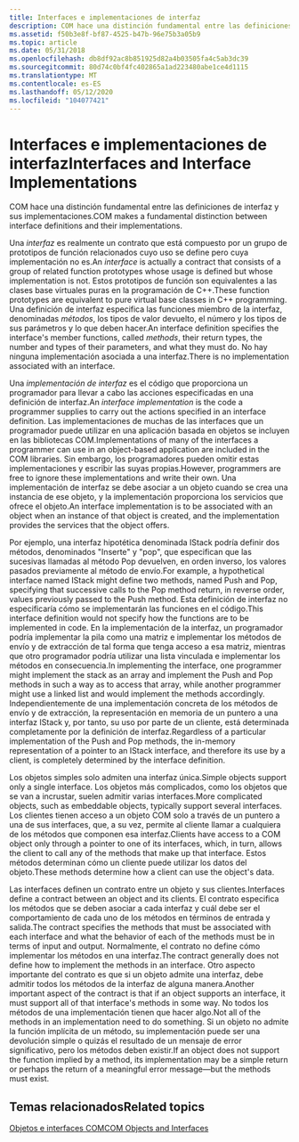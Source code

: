 ```yaml
---
title: Interfaces e implementaciones de interfaz
description: COM hace una distinción fundamental entre las definiciones de interfaz y sus implementaciones.
ms.assetid: f50b3e8f-bf87-4525-b47b-96e75b3a05b9
ms.topic: article
ms.date: 05/31/2018
ms.openlocfilehash: db8df92ac8b851925d82a4b03505fa4c5ab3dc39
ms.sourcegitcommit: 80d74c0bf4fc402865a1ad223480abe1ce4d1115
ms.translationtype: MT
ms.contentlocale: es-ES
ms.lasthandoff: 05/12/2020
ms.locfileid: "104077421"
---
```

# <a name="interfaces-and-interface-implementations"></a><span data-ttu-id="b0df5-103">Interfaces e implementaciones de interfaz</span><span class="sxs-lookup"><span data-stu-id="b0df5-103">Interfaces and Interface Implementations</span></span>

<span data-ttu-id="b0df5-104">COM hace una distinción fundamental entre las definiciones de interfaz y sus implementaciones.</span><span class="sxs-lookup"><span data-stu-id="b0df5-104">COM makes a fundamental distinction between interface definitions and their implementations.</span></span>

<span data-ttu-id="b0df5-105">Una *interfaz* es realmente un contrato que está compuesto por un grupo de prototipos de función relacionados cuyo uso se define pero cuya implementación no es.</span><span class="sxs-lookup"><span data-stu-id="b0df5-105">An *interface* is actually a contract that consists of a group of related function prototypes whose usage is defined but whose implementation is not.</span></span> <span data-ttu-id="b0df5-106">Estos prototipos de función son equivalentes a las clases base virtuales puras en la programación de C++.</span><span class="sxs-lookup"><span data-stu-id="b0df5-106">These function prototypes are equivalent to pure virtual base classes in C++ programming.</span></span> <span data-ttu-id="b0df5-107">Una definición de interfaz especifica las funciones miembro de la interfaz, denominadas *métodos*, los tipos de valor devuelto, el número y los tipos de sus parámetros y lo que deben hacer.</span><span class="sxs-lookup"><span data-stu-id="b0df5-107">An interface definition specifies the interface's member functions, called *methods*, their return types, the number and types of their parameters, and what they must do.</span></span> <span data-ttu-id="b0df5-108">No hay ninguna implementación asociada a una interfaz.</span><span class="sxs-lookup"><span data-stu-id="b0df5-108">There is no implementation associated with an interface.</span></span>

<span data-ttu-id="b0df5-109">Una *implementación de interfaz* es el código que proporciona un programador para llevar a cabo las acciones especificadas en una definición de interfaz.</span><span class="sxs-lookup"><span data-stu-id="b0df5-109">An *interface implementation* is the code a programmer supplies to carry out the actions specified in an interface definition.</span></span> <span data-ttu-id="b0df5-110">Las implementaciones de muchas de las interfaces que un programador puede utilizar en una aplicación basada en objetos se incluyen en las bibliotecas COM.</span><span class="sxs-lookup"><span data-stu-id="b0df5-110">Implementations of many of the interfaces a programmer can use in an object-based application are included in the COM libraries.</span></span> <span data-ttu-id="b0df5-111">Sin embargo, los programadores pueden omitir estas implementaciones y escribir las suyas propias.</span><span class="sxs-lookup"><span data-stu-id="b0df5-111">However, programmers are free to ignore these implementations and write their own.</span></span> <span data-ttu-id="b0df5-112">Una implementación de interfaz se debe asociar a un objeto cuando se crea una instancia de ese objeto, y la implementación proporciona los servicios que ofrece el objeto.</span><span class="sxs-lookup"><span data-stu-id="b0df5-112">An interface implementation is to be associated with an object when an instance of that object is created, and the implementation provides the services that the object offers.</span></span>

<span data-ttu-id="b0df5-113">Por ejemplo, una interfaz hipotética denominada IStack podría definir dos métodos, denominados "Inserte" y "pop", que especifican que las sucesivas llamadas al método Pop devuelven, en orden inverso, los valores pasados previamente al método de envío.</span><span class="sxs-lookup"><span data-stu-id="b0df5-113">For example, a hypothetical interface named IStack might define two methods, named Push and Pop, specifying that successive calls to the Pop method return, in reverse order, values previously passed to the Push method.</span></span> <span data-ttu-id="b0df5-114">Esta definición de interfaz no especificaría cómo se implementarán las funciones en el código.</span><span class="sxs-lookup"><span data-stu-id="b0df5-114">This interface definition would not specify how the functions are to be implemented in code.</span></span> <span data-ttu-id="b0df5-115">En la implementación de la interfaz, un programador podría implementar la pila como una matriz e implementar los métodos de envío y de extracción de tal forma que tenga acceso a esa matriz, mientras que otro programador podría utilizar una lista vinculada e implementar los métodos en consecuencia.</span><span class="sxs-lookup"><span data-stu-id="b0df5-115">In implementing the interface, one programmer might implement the stack as an array and implement the Push and Pop methods in such a way as to access that array, while another programmer might use a linked list and would implement the methods accordingly.</span></span> <span data-ttu-id="b0df5-116">Independientemente de una implementación concreta de los métodos de envío y de extracción, la representación en memoria de un puntero a una interfaz IStack y, por tanto, su uso por parte de un cliente, está determinada completamente por la definición de interfaz.</span><span class="sxs-lookup"><span data-stu-id="b0df5-116">Regardless of a particular implementation of the Push and Pop methods, the in-memory representation of a pointer to an IStack interface, and therefore its use by a client, is completely determined by the interface definition.</span></span>

<span data-ttu-id="b0df5-117">Los objetos simples solo admiten una interfaz única.</span><span class="sxs-lookup"><span data-stu-id="b0df5-117">Simple objects support only a single interface.</span></span> <span data-ttu-id="b0df5-118">Los objetos más complicados, como los objetos que se van a incrustar, suelen admitir varias interfaces.</span><span class="sxs-lookup"><span data-stu-id="b0df5-118">More complicated objects, such as embeddable objects, typically support several interfaces.</span></span> <span data-ttu-id="b0df5-119">Los clientes tienen acceso a un objeto COM solo a través de un puntero a una de sus interfaces, que, a su vez, permite al cliente llamar a cualquiera de los métodos que componen esa interfaz.</span><span class="sxs-lookup"><span data-stu-id="b0df5-119">Clients have access to a COM object only through a pointer to one of its interfaces, which, in turn, allows the client to call any of the methods that make up that interface.</span></span> <span data-ttu-id="b0df5-120">Estos métodos determinan cómo un cliente puede utilizar los datos del objeto.</span><span class="sxs-lookup"><span data-stu-id="b0df5-120">These methods determine how a client can use the object's data.</span></span>

<span data-ttu-id="b0df5-121">Las interfaces definen un contrato entre un objeto y sus clientes.</span><span class="sxs-lookup"><span data-stu-id="b0df5-121">Interfaces define a contract between an object and its clients.</span></span> <span data-ttu-id="b0df5-122">El contrato especifica los métodos que se deben asociar a cada interfaz y cuál debe ser el comportamiento de cada uno de los métodos en términos de entrada y salida.</span><span class="sxs-lookup"><span data-stu-id="b0df5-122">The contract specifies the methods that must be associated with each interface and what the behavior of each of the methods must be in terms of input and output.</span></span> <span data-ttu-id="b0df5-123">Normalmente, el contrato no define cómo implementar los métodos en una interfaz.</span><span class="sxs-lookup"><span data-stu-id="b0df5-123">The contract generally does not define how to implement the methods in an interface.</span></span> <span data-ttu-id="b0df5-124">Otro aspecto importante del contrato es que si un objeto admite una interfaz, debe admitir todos los métodos de la interfaz de alguna manera.</span><span class="sxs-lookup"><span data-stu-id="b0df5-124">Another important aspect of the contract is that if an object supports an interface, it must support all of that interface's methods in some way.</span></span> <span data-ttu-id="b0df5-125">No todos los métodos de una implementación tienen que hacer algo.</span><span class="sxs-lookup"><span data-stu-id="b0df5-125">Not all of the methods in an implementation need to do something.</span></span> <span data-ttu-id="b0df5-126">Si un objeto no admite la función implícita de un método, su implementación puede ser una devolución simple o quizás el resultado de un mensaje de error significativo, pero los métodos deben existir.</span><span class="sxs-lookup"><span data-stu-id="b0df5-126">If an object does not support the function implied by a method, its implementation may be a simple return or perhaps the return of a meaningful error message—but the methods must exist.</span></span>

## <a name="related-topics"></a><span data-ttu-id="b0df5-127">Temas relacionados</span><span class="sxs-lookup"><span data-stu-id="b0df5-127">Related topics</span></span>

<dl> <dt>

[<span data-ttu-id="b0df5-128">Objetos e interfaces COM</span><span class="sxs-lookup"><span data-stu-id="b0df5-128">COM Objects and Interfaces</span></span>](com-objects-and-interfaces.md)
</dt> </dl>

 

 




